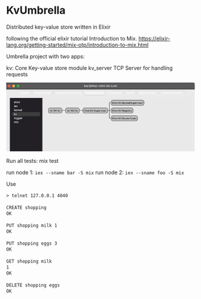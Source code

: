 # KvUmbrella

Distributed key-value store written in Elixir

following the official elixir tutorial Introduction to Mix.
https://elixir-lang.org/getting-started/mix-otp/introduction-to-mix.html

Umbrella project with two apps:

kv: Core Key-value store module
kv_server TCP Server for handling requests

![image](https://github.com/loicginoux/elixir-doc-kv-umbrella/blob/master/observer_screenshot.png)


Run all tests: mix test

run node 1: `iex --sname bar -S mix`
run node 2: `iex --sname foo -S mix`

Use

```
> telnet 127.0.0.1 4040

CREATE shopping
OK

PUT shopping milk 1
OK

PUT shopping eggs 3
OK

GET shopping milk
1
OK

DELETE shopping eggs
OK
```